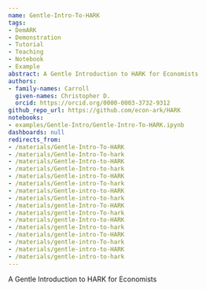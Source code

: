 ```yaml
---
name: Gentle-Intro-To-HARK
tags:
- DemARK
- Demonstration
- Tutorial
- Teaching
- Notebook
- Example
abstract: A Gentle Introduction to HARK for Economists
authors:
- family-names: Carroll
  given-names: Christopher D.
  orcid: https://orcid.org/0000-0003-3732-9312
github_repo_url: https://github.com/econ-ark/HARK
notebooks:
- examples/Gentle-Intro/Gentle-Intro-To-HARK.ipynb
dashboards: null
redirects_from:
- /materials/Gentle-Intro-To-HARK
- /materials/Gentle-Intro-To-hark
- /materials/Gentle-Intro-to-HARK
- /materials/Gentle-Intro-to-hark
- /materials/Gentle-intro-To-HARK
- /materials/Gentle-intro-To-hark
- /materials/Gentle-intro-to-HARK
- /materials/Gentle-intro-to-hark
- /materials/gentle-Intro-To-HARK
- /materials/gentle-Intro-To-hark
- /materials/gentle-Intro-to-HARK
- /materials/gentle-Intro-to-hark
- /materials/gentle-intro-To-HARK
- /materials/gentle-intro-To-hark
- /materials/gentle-intro-to-HARK
- /materials/gentle-intro-to-hark
---
```


A Gentle Introduction to HARK for Economists
